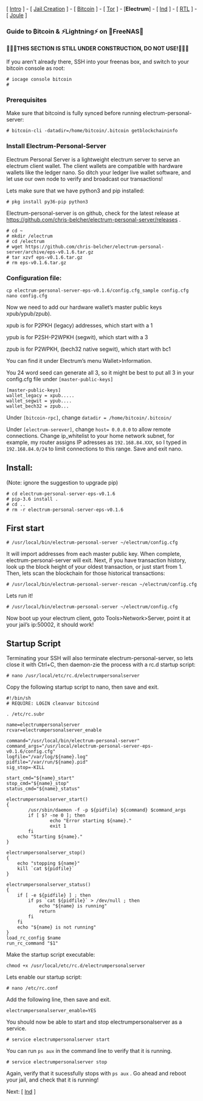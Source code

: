 [ [Intro](README.md) ] - [ [Jail Creation](freenas_1_jail_creation.md) ] - [ [Bitcoin](freenas_2_bitcoin.md) ] - [ [Tor](freenas_3_tor.md) ] - [**Electrum**] - [ [lnd](freenas_5_lnd.md) ] - [ [RTL](freenas_6_rtl.md) ] - [ [Joule](freenas_7_joule.md) ]

### Guide to ₿itcoin & ⚡Lightning️⚡ on 🦈FreeNAS🦈


#### 🚧🚧🚧THIS SECTION IS STILL UNDER CONSTRUCTION, DO NOT USE!🚧🚧🚧

If you aren't already there, SSH into your freenas box, and switch to your bitcoin console as root:
```
# iocage console bitcoin
#
```

### Prerequisites
Make sure that bitcoind is fully synced before running electrum-personal-server:
```
# bitcoin-cli -datadir=/home/bitcoin/.bitcoin getblockchaininfo
```

### Install Electrum-Personal-Server
Electrum Personal Server is a lightweight electrum server to serve an electrum client wallet. The client wallets are compatible with hardware wallets like the ledger nano. So ditch your ledger live wallet software, and let use our own node to verify and broadcast our transactions!

Lets make sure that we have python3 and pip installed:
```
# pkg install py36-pip python3
```
Electrum-personal-server is on github, check for the latest release at https://github.com/chris-belcher/electrum-personal-server/releases .
```
# cd ~
# mkdir /electrum
# cd /electrum
# wget https://github.com/chris-belcher/electrum-personal-server/archive/eps-v0.1.6.tar.gz
# tar xzvf eps-v0.1.6.tar.gz
# rm eps-v0.1.6.tar.gz
```
### Configuration file:
```
cp electrum-personal-server-eps-v0.1.6/config.cfg_sample config.cfg
nano config.cfg
```
Now we need to add our hardware wallet’s master public keys xpub/ypub/zpub).

xpub is for P2PKH (legacy) addresses, which start with a 1

ypub is for P2SH-P2WPKH (segwit), which start with a 3

zpub is for P2WPKH, (bech32 native segwit), which start with bc1

You can find it under Electrum’s menu Wallet>Information.

You 24 word seed can generate all 3, so it might be best to put all 3 in your config.cfg file under `[master-public-keys]`
```
[master-public-keys]
wallet_legacy = xpub.....
wallet_segwit = ypub....
wallet_bech32 = zpub...
```
Under `[bitcoin-rpc]`, change `datadir = /home/bitcoin/.bitcoin/`

Under `[electrum-serever]`, change `host= 0.0.0.0` to allow remote connections. Change ip_whitelist to your home network subnet, for example, my router assigns IP adresses as `192.168.84.XXX`, so I typed in `192.168.84.0/24` to limit connections to this range. Save and exit nano.

## Install: 
(Note: ignore the suggestion to upgrade pip)
```
# cd electrum-personal-server-eps-v0.1.6
# pip-3.6 install .
# cd ..
# rm -r electrum-personal-server-eps-v0.1.6
```
## First start
```
# /usr/local/bin/electrum-personal-server ~/electrum/config.cfg
```
It will import addresses from each master public key. When complete, electrum-personal-server will exit. Next, if you have transaction history, look up the block height of your oldest transaction, or just start from 1. Then, lets scan the blockchain for those historical transactions:
```
# /usr/local/bin/electrum-personal-server-rescan ~/electrum/config.cfg
```
Lets run it!
```
# /usr/local/bin/electrum-personal-server ~/electrum/config.cfg
```
Now boot up your electrum client, goto Tools>Network>Server, point it at your jail’s ip:50002, it should work!

## Startup Script
Terminating your SSH will also terminate electrum-personal-server, so lets close it with Ctrl+C, then daemon-zie the process with a rc.d startup script:
```
# nano /usr/local/etc/rc.d/electrumpersonalserver
```
Copy the following startup script to nano, then save and exit.
```
#!/bin/sh
# REQUIRE: LOGIN cleanvar bitcoind
 
. /etc/rc.subr
 
name=electrumpersonalserver
rcvar=electrumpersonalserver_enable
 
command="/usr/local/bin/electrum-personal-server"
command_args="/usr/local/electrum-personal-server-eps-v0.1.6/config.cfg"
logfile="/var/log/${name}.log"
pidfile="/var/run/${name}.pid"
sig_stop=-KILL
 
start_cmd="${name}_start"
stop_cmd="${name}_stop"
status_cmd="${name}_status"
 
electrumpersonalserver_start()
{
        /usr/sbin/daemon -f -p ${pidfile} ${command} $command_args
        if [ $? -ne 0 ]; then
                echo "Error starting ${name}."
                exit 1
        fi
    echo "Starting ${name}."
}
 
electrumpersonalserver_stop()
{
    echo "stopping ${name}"
    kill `cat ${pidfile}`
}
 
electrumpersonalserver_status()
{
    if [ -e ${pidfile} ] ; then
        if ps `cat ${pidfile}` > /dev/null ; then
            echo "${name} is running"
            return
        fi
    fi
    echo "${name} is not running"
}
load_rc_config $name
run_rc_command "$1"
```
Make the startup script executable:
```
chmod +x /usr/local/etc/rc.d/electrumpersonalserver
```
Lets enable our startup script:
```
# nano /etc/rc.conf
```
Add the following line, then save and exit.
```
electrumpersonalserver_enable=YES
```
You should now be able to start and stop electrumpersonalserver as a service.
```
# service electrumpersonalserver start
```
You can run `ps aux` in the command line to verify that it is running.
```
# service electrumpersonalserver stop
```
Again, verify that it sucessfully stops with `ps aux` . Go ahead and reboot your jail, and check that it is running!

Next: [ [lnd](freenas_5_lnd.md) ]
